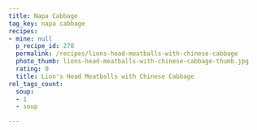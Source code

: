 ```yaml
---
title: Napa Cabbage
tag_key: napa cabbage
recipes:
- mine: null
  p_recipe_id: 278
  permalink: /recipes/lions-head-meatballs-with-chinese-cabbage
  photo_thumb: lions-head-meatballs-with-chinese-cabbage-thumb.jpg
  rating: 0
  title: Lion's Head Meatballs with Chinese Cabbage
rel_tags_count:
  soup:
  - 1
  - soup

---
```


